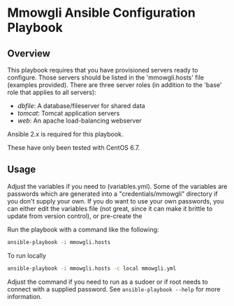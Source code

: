# Mmowgli Ansible Configuration Playbook

## Overview

This playbook requires that you have provisioned servers ready to configure.  Those servers should be listed in the 'mmowgli.hosts' file (examples provided).  There are three server roles (in addition to the 
'base' role that applies to all servers):

- *dbfile*: A database/fileserver for shared data
- *tomcat*: Tomcat application servers
- *web*: An apache load-balancing webserver

Ansible 2.x is required for this playbook.

These have only been tested with CentOS 6.7.


## Usage

Adjust the variables if you need to (variables.yml). Some of the variables are passwords which are generated into a "credentials/mmowgli" directory if you don't supply your own. If you do want to use your own passwords, you can either edit the variables file (not great, since it can make it brittle to update from version control), or pre-create the 


Run the playbook with a command like the following:

```bash
ansible-playbook -i mmowgli.hosts 
```

To run locally
```bash
ansible-playbook -i mmowgli.hosts -c local mmowgli.yml
```

Adjust the command if you need to run as a sudoer or if root needs to connect with a supplied password. See `ansible-playbook --help` for more information.

